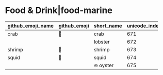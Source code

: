 # Food & Drink|food-marine

|github_emoji_name|github_emoji|short_name|unicode_index|
|---|---|---|---|
|crab|:crab:|crab|671|
|||lobster|672|
|shrimp|:shrimp:|shrimp|673|
|squid|:squid:|squid|674|
|||⊛ oyster|675|
